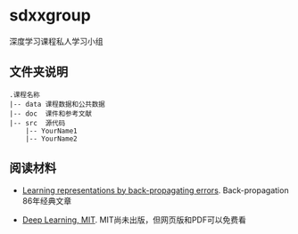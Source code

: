 # sdxxgroup
深度学习课程私人学习小组

## 文件夹说明
```
.课程名称
|-- data 课程数据和公共数据
|-- doc  课件和参考文献
|-- src  源代码
    |-- YourName1
    |-- YourName2
```

## 阅读材料
- [Learning representations by back-propagating errors](https://www.nature.com/nature/journal/v323/n6088/pdf/323533a0.pdf?foxtrotcallback=true). Back-propagation 86年经典文章

- [Deep Learning, MIT](http://www.deeplearningbook.org/). MIT尚未出版，但网页版和PDF可以免费看